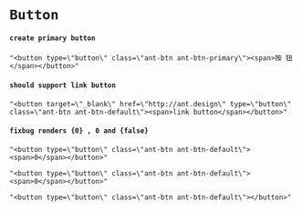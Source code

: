 # `Button`

#### `create primary button`

```
"<button type=\"button\" class=\"ant-btn ant-btn-primary\"><span>按 钮</span></button>"
```

#### `should support link button`

```
"<button target=\"_blank\" href=\"http://ant.design\" type=\"button\" class=\"ant-btn ant-btn-default\"><span>link button</span></button>"
```

#### `fixbug renders {0} , 0 and {false}`

```
"<button type=\"button\" class=\"ant-btn ant-btn-default\"><span>0</span></button>"
```

```
"<button type=\"button\" class=\"ant-btn ant-btn-default\"><span>0</span></button>"
```

```
"<button type=\"button\" class=\"ant-btn ant-btn-default\"></button>"
```

